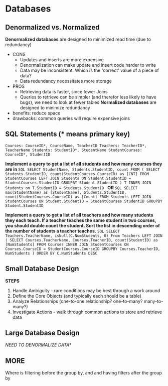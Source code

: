 # Databases

## Denormalized vs. Normalized
**Denormalized databases** are designed to minimized read time (due to redundancy)
+ CONS
  + Updates and inserts are more expensive
  + Denormalization can make update and insert code harder to write
  + Data may be inconsistent. Which is the 'correct' value of a piece of data?
  + Data redundancy necessitates more storage
+ PROS
  + Retrieving data is faster, since fewer Joins
  + Queries to retrieve can be simpler (and therefor less likely to have bugs),
  we need to look at fewer tables
**Normalized databases** are designed to minimize redundancy
+ benefits: reduce space
+ drawbacks: common queries will require expensive joins

## SQL Statements (* means primary key)
`
Courses: CourseID*, CourseName, TeacherID
Teachers: TeacherID*, TeacherName
Students: StudentID*, StudentName
StudentCourses: CourseID*, StudentID
`

**Implement a query to get a list of all students and how many courses they are in**
`SQL
SELECT StudentName, Students.StudentID, count
FROM (
  SELECT Students.StudentID, count(StudentCourses.CourseID) as [CNT]
  FROM StudentCourses LEFT JOIN Students
  ON Student.StudentID = StudentCourses.StudentID
  GROUPBY Student.StudentID
) T INNER JOIN Students on T.StudentID = Students.StudentID
`
**OR**
`SQL
SELECT max(StudentName) as [StudentName], Students.StudentID,
       count(StudentCourses.CourseID) as [Count]
FROM Students LEFT JOIN StudentCourses
ON Student.StudentID = StudentCourses.StudentID
GROUPBY Student.StudentID
`

**Implement a query to get a list of all teachers and how many students they
each teach. If a teacher teaches the same student in two courses, you should
double count the student. Sort the list in descending order of the number of
students a teacher teaches.**
`SQL
SELECT Teachers.TeacherName, isNull(C.NumStudents, 0)
From Teachers LEFT JOIN (
  SELECT Courses.TeacherName, Courses.TeacherID, count(StudentID) as [NumStudents]
  FROM Courses INNER JOIN StudentCourses
  ON Courses.CourseID = StudentCourses.CourseID
  GROUPBY Courses.TeacherID, NumStudents
)
ORDER BY C.NumStudents DESC
`

## Small Database Design
**STEPS**
1. Handle Ambiguity - rare conditions may be best through a work around
2. Define the Core Objects (and typically each should be a table)
3. Analyze Relationships (one-to-one relationship? one-to-many? many-to-many?)
4. Investigate Actions - walk through common actions to store and retrieve data

## Large Database Design
*NEED TO DENORMALIZE DATA**

## MORE
Where is filtering before the group by, and and having filters after the group
by
